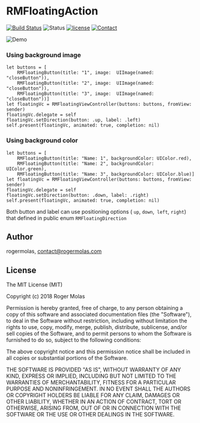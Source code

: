 # RMFloatingAction

[![Build Status](https://travis-ci.org/rogermolas/RMFloatingAction.svg?branch=master)](https://travis-ci.org/rogermolas/RMFloatingAction)
![Status](https://img.shields.io/badge/status-active-brightgreen.svg?style=flat) [![license](https://img.shields.io/github/license/mashape/apistatus.svg?maxAge=2592000)](https://github.com/rogermolas/RMSpriteButton/blob/master/LICENSE)
[![Contact](https://img.shields.io/badge/contact-@roger_molas-yellowgreen.svg?style=flat)](https://twitter.com/roger_molas)




![Demo](https://github.com/rogermolas/RMFloatingAction/blob/master/Demo.gif)

### Using background image
```
let buttons = [
    RMFloatingButton(title: "1", image:  UIImage(named: "closeButton")),
    RMFloatingButton(title: "2", image:  UIImage(named: "closeButton")),
    RMFloatingButton(title: "3", image:  UIImage(named: "closeButton"))]
let floatingVc = RMFloatingViewController(buttons: buttons, fromView: sender)
floatingVc.delegate = self
floatingVc.setDirection(button: .up, label: .left)
self.present(floatingVc, animated: true, completion: nil)
```

### Using background color
```
let buttons = [
    RMFloatingButton(title: "Name: 1", backgroundColor: UIColor.red),
    RMFloatingButton(title: "Name: 2", backgroundColor: UIColor.green),
    RMFloatingButton(title: "Name: 3", backgroundColor: UIColor.blue)]
let floatingVc = RMFloatingViewController(buttons: buttons, fromView: sender)
floatingVc.delegate = self
floatingVc.setDirection(button: .down, label: .right)
self.present(floatingVc, animated: true, completion: nil)
```
Both button and label can use positioning options (  `up`, `down`,` left`, `right`) that defined in public enum `RMFloatingDirection`

## Author

rogermolas, contact@rogermolas.com

## License

The MIT License (MIT)

Copyright (c) 2018 Roger Molas

Permission is hereby granted, free of charge, to any person obtaining a copy
of this software and associated documentation files (the "Software"), to deal
in the Software without restriction, including without limitation the rights
to use, copy, modify, merge, publish, distribute, sublicense, and/or sell
copies of the Software, and to permit persons to whom the Software is
furnished to do so, subject to the following conditions:

The above copyright notice and this permission notice shall be included in all
copies or substantial portions of the Software.

THE SOFTWARE IS PROVIDED "AS IS", WITHOUT WARRANTY OF ANY KIND, EXPRESS OR
IMPLIED, INCLUDING BUT NOT LIMITED TO THE WARRANTIES OF MERCHANTABILITY,
FITNESS FOR A PARTICULAR PURPOSE AND NONINFRINGEMENT. IN NO EVENT SHALL THE
AUTHORS OR COPYRIGHT HOLDERS BE LIABLE FOR ANY CLAIM, DAMAGES OR OTHER
LIABILITY, WHETHER IN AN ACTION OF CONTRACT, TORT OR OTHERWISE, ARISING FROM,
OUT OF OR IN CONNECTION WITH THE SOFTWARE OR THE USE OR OTHER DEALINGS IN THE
SOFTWARE.
